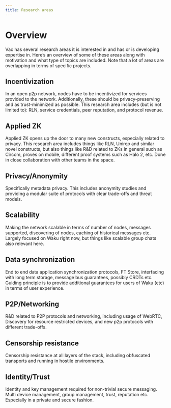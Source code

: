 ```yaml
---
title: Research areas
---
```


# Overview

Vac has several research areas it is interested in and has or is developing expertise in. Here’s an overview of some of these areas along with motivation and what type of topics are included. Note that a lot of areas are overlapping in terms of specific projects.

## Incentivization

In an open p2p network, nodes have to be incentivized for services provided to the network. Additionally, these should be privacy-preserving and as trust-minimized as possible. This research area includes (but is not limited to): RLN, service credentials, peer reputation, and protocol revenue.

## Applied ZK

Applied ZK opens up the door to many new constructs, especially related to privacy. This research area includes things like RLN, Unirep and similar novel constructs, but also things like R&D related to ZKs in general such as Circom, proves on mobile, different proof systems such as Halo 2, etc. Done in close collaboration with other teams in the space.

## Privacy/Anonymity

Specifically metadata privacy. This includes anonymity studies and providing a modular suite of protocols with clear trade-offs and threat models.

## Scalability

Making the network scalable in terms of number of nodes, messages supported, discovering of nodes, caching of historical messages etc. Largely focused on Waku right now, but things like scalable group chats also relevant here.

## Data synchronization

End to end data application synchronization protocols, FT Store, interfacing with long term storage, message bus guarantees, possibly CRDTs etc. Guiding principle is to provide additional guarantees for users of Waku (etc) in terms of user experience.

## P2P/Networking

R&D related to P2P protocols and networking, including usage of WebRTC,
Discovery for resource restricted devices,
and new p2p protocols with different trade-offs.

## Censorship resistance

Censorship resistance at all layers of the stack, including obfuscated transports and running in hostile environments.

## Identity/Trust

Identity and key management required for non-trivial secure messaging. Multi device management, group management, trust, reputation etc. Especially in a private and secure fashion.
